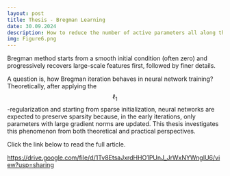 ```yaml
---
layout: post
title: Thesis - Bregman Learning
date: 30.09.2024
description: How to reduce the number of active parameters all along the training?
img: Figure6.png
---
```


Bregman method starts from a smooth initial condition (often zero) and progressively recovers large-scale features first, followed by finer details. 

A question is, how Bregman iteration behaves in neural network training?Theoretically, after applying the $$\ell_1$$-regularization and starting from sparse initialization, neural networks are expected to preserve sparsity because, in the early iterations, only parameters with large gradient norms are updated. This thesis investigates this phenomenon from both theoretical and practical perspectives.


Click the link below to read the full article.

https://drive.google.com/file/d/1Tv8EtsaJxrdHHO1PUnJ_JrWxNYWngIU6/view?usp=sharing

